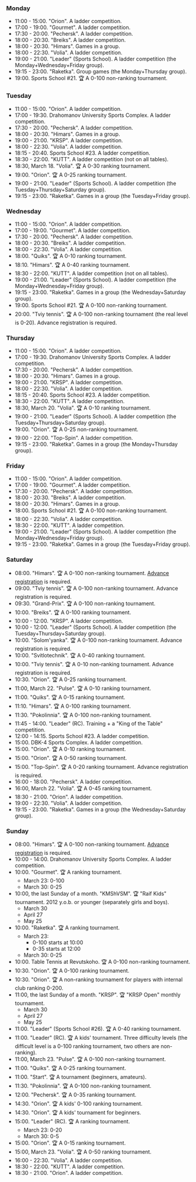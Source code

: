 
<h3 id="monday">Monday</h3>

* 11:00 - 15:00. "Orion". A ladder competition.
* 17:00 - 19:00. "Gourmet". A ladder competition.
* 17:30 - 20:00. "Pechersk". A ladder competition.
* 18:00 - 20:30. "Breiks". A ladder competition.
* 18:00 - 20:30. "Himars". Games in a group.
* 18:00 - 22:30. "Volia". A ladder competition.
* 19:00 - 21:00. "Leader" (Sports School). A ladder competition (the Monday+Wednesday+Friday group).
* 19:15 - 23:00. "Raketka". Group games (the Monday+Thursday group).
* 19:00. Sports School #21. 🏆 A 0-100 non-ranking tournament.

<h3 id="tuesday">Tuesday</h3>

* 11:00 - 15:00. "Orion". A ladder competition.
* 17:00 - 19:30. Drahomanov University Sports Complex. A ladder competition.
* 17:30 - 20:00. "Pechersk". A ladder competition.
* 18:00 - 20:30. "Himars". Games in a group.
* 19:00 - 21:00. "KRSP". A ladder competition.
* 18:00 - 22:30. "Volia". A ladder competition.
* 18:15 - 20:40. Sports School #23. A ladder competition.
* 18:30 - 22:00. "KUTT". A ladder competition (not on all tables).
* 18:30, March 18. "Volia". 🏆 A 0-30 ranking tournament.
* 19:00. "Orion". 🏆 A 0-25 ranking tournament.
* 19:00 - 21:00. "Leader" (Sports School). A ladder competition (the Tuesday+Thursday+Saturday group).
* 19:15 - 23:00. "Raketka". Games in a group (the Tuesday+Friday group).

<h3 id="wednesday">Wednesday</h3>

* 11:00 - 15:00. "Orion". A ladder competition.
* 17:00 - 19:00. "Gourmet". A ladder competition.
* 17:30 - 20:00. "Pechersk". A ladder competition.
* 18:00 - 20:30. "Breiks". A ladder competition.
* 18:00 - 22:30. "Volia". A ladder competition.
* 18:00. "Quiks". 🏆 A 0-10 ranking tournament.
* 18:10. "Himars". 🏆 A 0-40 ranking tournament.
* 18:30 - 22:00. "KUTT". A ladder competition (not on all tables).
* 19:00 - 21:00. "Leader" (Sports School). A ladder competition (the Monday+Wednesday+Friday group).
* 19:15 - 23:00. "Raketka". Games in a group (the Wednesday+Saturday group).
* 19:00. Sports School #21. 🏆 A 0-100 non-ranking tournament.
* 20:00. "Tviy tennis". 🏆 A 0-100 non-ranking tournament (the real level is 0-20). Advance registration is required.

<h3 id="thursday">Thursday</h3>

* 11:00 - 15:00. "Orion". A ladder competition.
* 17:00 - 19:30. Drahomanov University Sports Complex. A ladder competition.
* 17:30 - 20:00. "Pechersk". A ladder competition.
* 18:00 - 20:30. "Himars". Games in a group.
* 19:00 - 21:00. "KRSP". A ladder competition.
* 18:00 - 22:30. "Volia". A ladder competition.
* 18:15 - 20:40. Sports School #23. A ladder competition.
* 18:30 - 22:00. "KUTT". A ladder competition.
* 18:30, March 20. "Volia". 🏆 A 0-10 ranking tournament.
* 19:00 - 21:00. "Leader" (Sports School). A ladder competition (the Tuesday+Thursday+Saturday group).
* 19:00. "Orion". 🏆 A 0-25 non-ranking tournament.
* 19:00 - 22:00. "Top-Spin". A ladder competition.
* 19:15 - 23:00. "Raketka". Games in a group (the Monday+Thursday group).

<h3 id="friday">Friday</h3>

* 11:00 - 15:00. "Orion". A ladder competition.
* 17:00 - 19:00. "Gourmet". A ladder competition.
* 17:30 - 20:00. "Pechersk". A ladder competition.
* 18:00 - 20:30. "Breiks". A ladder competition.
* 18:00 - 20:30. "Himars". Games in a group.
* 18:00. Sports School #21. 🏆 A 0-100 non-ranking tournament.
* 18:00 - 22:30. "Volia". A ladder competition.
* 18:30 - 22:00. "KUTT". A ladder competition.
* 19:00 - 21:00. "Leader" (Sports School). A ladder competition (the Monday+Wednesday+Friday group).
* 19:15 - 23:00. "Raketka". Games in a group (the Tuesday+Friday group).

<h3 id="saturday">Saturday</h3>

* 08:00. "Himars". 🏆 A 0-100 non-ranking tournament. [Advance registration](https://t.me/+yOOJ3CrdhyBjNzhi) is required.
* 09:00. "Tviy tennis". 🏆 A 0-100 non-ranking tournament. Advance registration is required.
* 09:30. "Grand-Prix". 🏆 A 0-100 non-ranking tournament.
* 10:00. "Breiks". 🏆 A 0-100 ranking tournament.
* 10:00 - 12:00. "KRSP". A ladder competition.
* 10:00 - 12:00. "Leader" (Sports School). A ladder competition (the Tuesday+Thursday+Saturday group).
* 10:00. "Solom'yanka". 🏆 A 0-100 non-ranking tournament. Advance registration is required.
* 10:00. "Svitlotechnik". 🏆 A 0-40 ranking tournament.
* 10:00. "Tviy tennis". 🏆 A 0-10 non-ranking tournament. Advance registration is required.
* 10:30. "Orion". 🏆 A 0-25 ranking tournament.
* 11:00, March 22. "Pulse". 🏆 A 0-10 ranking tournament.
* 11:00. "Quiks". 🏆 A 0-15 ranking tournament.
* 11:10. "Himars". 🏆 A 0-100 ranking tournament.
* 11:30. "Pokolinnia". 🏆 A 0-100 non-ranking tournament.
* 11:45 - 14:00. "Leader" (RC). Training + a "King of the Table" competition.
* 12:00 - 14:15. Sports School #23. A ladder competition.
* 15:00. DBK-4 Sports Complex. A ladder competition.
* 15:00. "Orion". 🏆 A 0-10 ranking tournament.
* 15:00. "Orion". 🏆 A 0-50 ranking tournament.
* 15:00. "Top-Spin". 🏆 A 0-20 ranking tournament. Advance registration is required.
* 16:00 - 18:00. "Pechersk". A ladder competition.
* 16:00, March 22. "Volia". 🏆 A 0-45 ranking tournament.
* 18:30 - 21:00. "Orion". A ladder competition.
* 19:00 - 22:30. "Volia". A ladder competition.
* 19:15 - 23:00. "Raketka". Games in a group (the Wednesday+Saturday group).

<h3 id="sunday">Sunday</h3>

* 08:00. "Himars". 🏆 A 0-100 non-ranking tournament. [Advance registration](https://t.me/+yOOJ3CrdhyBjNzhi) is required.
* 10:00 - 14:00. Drahomanov University Sports Complex. A ladder competition.
* 10:00. "Gourmet". 🏆 A ranking tournament.
  * March 23: 0-100
  * March 30: 0-25
* 10:00, the last Sunday of a month. "KMShVSM". 🏆 "Raif Kids" tournament. 2012 y.o.b. or younger (separately girls and boys).
  * March 30
  * April 27
  * May 25
* 10:00. "Raketka". 🏆 A ranking tournament.
  * March 23:
    * 0-100 starts at 10:00
    * 0-35 starts at 12:00
  * March 30: 0-25
* 10:00. Table Tennis at Revutskoho. 🏆 A 0-100 non-ranking tournament.
* 10:30. "Orion". 🏆 A 0-100 ranking tournament.
* 10:30. "Orion". 🏆 A non-ranking tournament for players with internal club ranking 0-200.
* 11:00, the last Sunday of a month. "KRSP". 🏆 "KRSP Open" monthly tournament.
  * March 30
  * April 27
  * May 25
* 11:00. "Leader" (Sports School #26). 🏆 A 0-40 ranking tournament.
* 11:00. "Leader" (RC). 🏆 A kids' tournament. Three difficulty levels (the difficult level is a 0-100 ranking tournament, two others are non-ranking).
* 11:00, March 23. "Pulse". 🏆 A 0-100 non-ranking tournament.
* 11:00. "Quiks". 🏆 A 0-25 ranking tournament.
* 11:00. "Start". 🏆 A tournament (beginners, amateurs).
* 11:30. "Pokolinnia". 🏆 A 0-100 non-ranking tournament.
* 12:00. "Pechersk". 🏆 A 0-35 ranking tournament.
* 14:30. "Orion". 🏆 A kids' 0-100 ranking tournament.
* 14:30. "Orion". 🏆 A kids' tournament for beginners.
* 15:00. "Leader" (RC). 🏆 A ranking tournament.
  * March 23: 0-20
  * March 30: 0-5
* 15:00. "Orion". 🏆 A 0-15 ranking tournament.
* 15:00, March 23. "Volia". 🏆 A 0-50 ranking tournament.
* 16:00 - 22:30. "Volia". A ladder competition.
* 18:30 - 22:00. "KUTT". A ladder competition.
* 18:30 - 21:00. "Orion". A ladder competition.
